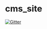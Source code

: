 # cms_site

[![Gitter](https://badges.gitter.im/Join%20Chat.svg)](https://gitter.im/lift/cms_site?utm_source=badge&utm_medium=badge&utm_campaign=pr-badge&utm_content=badge)